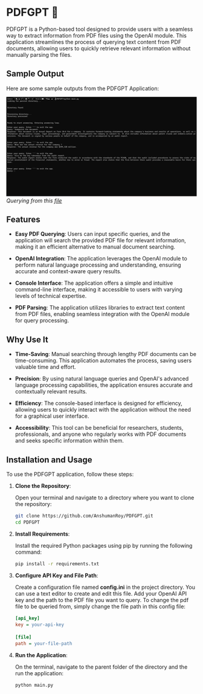 # PDFGPT 🧠
PDFGPT is a Python-based tool designed to provide users with a seamless way to extract information from PDF files using the OpenAI module. This application streamlines the process of querying text content from PDF documents, allowing users to quickly retrieve relevant information without manually parsing the files.

## Sample Output

Here are some sample outputs from the PDFGPT Application:

![image](images/sample_op.png)
*Querying from this [file](https://annualreport.stocklight.com/nasdaq/aapl/221338448.pdf)*

## Features

- **Easy PDF Querying**: Users can input specific queries, and the application will search the provided PDF file for relevant information, making it an efficient alternative to manual document searching.

- **OpenAI Integration**: The application leverages the OpenAI module to perform natural language processing and understanding, ensuring accurate and context-aware query results.

- **Console Interface**: The application offers a simple and intuitive command-line interface, making it accessible to users with varying levels of technical expertise.

- **PDF Parsing**: The application utilizes libraries to extract text content from PDF files, enabling seamless integration with the OpenAI module for query processing.

## Why Use It

- **Time-Saving**: Manual searching through lengthy PDF documents can be time-consuming. This application automates the process, saving users valuable time and effort.

- **Precision**: By using natural language queries and OpenAI's advanced language processing capabilities, the application ensures accurate and contextually relevant results.

- **Efficiency**: The console-based interface is designed for efficiency, allowing users to quickly interact with the application without the need for a graphical user interface.

- **Accessibility**: This tool can be beneficial for researchers, students, professionals, and anyone who regularly works with PDF documents and seeks specific information within them.

## Installation and Usage

To use the PDFGPT application, follow these steps:

1. **Clone the Repository**:

   Open your terminal and navigate to a directory where you want to clone the repository:

   ```sh
   git clone https://github.com/AnshumanRoy/PDFGPT.git
   cd PDFGPT

2. **Install Requirements**:

   Install the required Python packages using pip by running the following command:

   ```sh
   pip install -r requirements.txt

3. **Configure API Key and File Path**:

   Create a configuration file named **config.ini** in the project directory. You can use a text editor to create and edit this file. Add your OpenAI API key and the path to the PDF file you       want to query. To change the pdf file to be queried from, simply change the file path in this config file:

   ```.ini
   [api_key]
   key = your-api-key

   [file]
   path = your-file-path
   
4. **Run the Application**:

   On the terminal, navigate to the parent folder of the directory and the run the application:

   ```.sh
   python main.py
   
